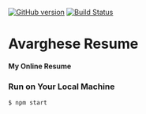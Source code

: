 [![GitHub version](https://badge.fury.io/gh/varararun%2Fresume.svg)](https://badge.fury.io/gh/varararun%2Fresume)
[![Build Status](https://travis-ci.org/varararun/resume.svg?branch=master)](https://travis-ci.org/varararun/resume) 

# Avarghese Resume

#### My Online Resume

### Run on Your Local Machine
```bash
$ npm start
```  